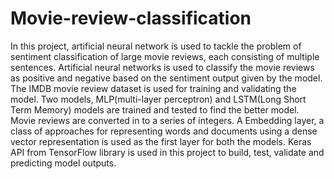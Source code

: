 # Movie-review-classification
In this project, artificial neural network is used to tackle the problem of sentiment classification of large movie reviews, each consisting of multiple sentences. Artificial neural networks is used to classify the movie reviews as positive and negative based on the sentiment output given by the model. The IMDB movie review dataset is used for training and validating the model. Two models, MLP(multi-layer perceptron) and LSTM(Long Short Term Memory) models are trained and tested to find the better model.
Movie reviews are converted in to a series of integers. A Embedding layer, a class of approaches for representing words and documents using a dense vector representation  is used as the first layer for both the models. Keras API from TensorFlow library is used in this project to build, test, validate and predicting model outputs.
